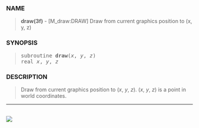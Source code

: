 <?
<body>
  <a name="top" id="top"></a>
  <div id="Container">
    <div id="Content">
      <div class="c91">
      </div><a name="0"></a>
      <h3><a name="0">NAME</a></h3>
      <blockquote>
        <b>draw(3f)</b> - [M_draw:DRAW] Draw from current graphics position to (x, y, z) <b></b>
      </blockquote><a name="contents" id="contents"></a>
      <h3><a name="3">SYNOPSIS</a></h3>
      <blockquote>
        <pre>
subroutine <b>draw</b>(<i>x</i>, <i>y</i>, <i>z</i>)
real <i>x</i>, <i>y</i>, <i>z</i>
</pre>
      </blockquote><a name="2"></a>
      <h3><a name="2">DESCRIPTION</a></h3>
      <blockquote>
        <p>Draw from current graphics position to (<i>x</i>, <i>y</i>, <i>z</i>). (<i>x</i>, <i>y</i>, <i>z</i>) is a point in world coordinates.</p>
      </blockquote>
      <hr />
      <br />
      <div class="c91"><img src="../images/draw.3m_draw.gif" /></div>
    </div>
  </div>
</body>

